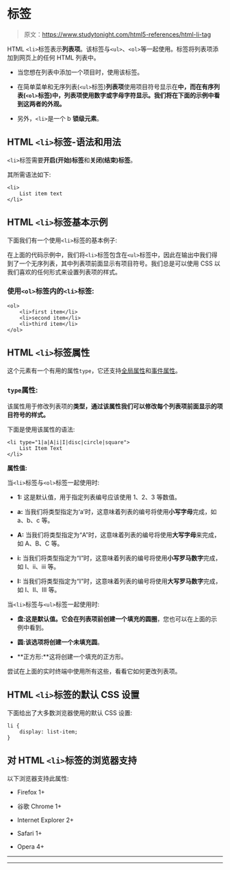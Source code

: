 # 标签

> 原文：<https://www.studytonight.com/html5-references/html-li-tag>

HTML `<li>`标签表示**列表项**。该标签与`<ul>`、`<ol>`等一起使用。标签将列表项添加到网页上的任何 HTML 列表中。

*   当您想在列表中添加一个项目时，使用该标签。

*   在简单菜单和无序列表(`<ul>`标签)**列表项**使用项目符号显示在**中，而在有序列表(`<ol>`标签)中，列表项使用数字或字母字符显示。我们将在下面的示例中看到这两者的外观。**

*   另外，`<li>`是一个 b **锁级元素**。

## HTML `<li>`标签-语法和用法

`<li>`标签需要**开启(开始)标签**和**关闭(结束)标签**。

其所需语法如下:

```
<li>
    List item text
</li> 
```

## HTML `<li>`标签基本示例

下面我们有一个使用`<li>`标签的基本例子:

在上面的代码示例中，我们将`<li>`标签包含在`<ul>`标签中，因此在输出中我们得到了一个无序列表，其中列表项前面显示有项目符号。我们总是可以使用 CSS 以我们喜欢的任何形式来设置列表项的样式。

### 使用`<ol>`标签内的`<li>`标签:

```
<ol>
    <li>first item</li>
    <li>second item</li>
    <li>third item</li>
</ol> 
```

## HTML `<li>`标签属性

这个元素有一个有用的属性`type`，它还支持[全局属性](https://www.studytonight.com/html5-references/html-global-attributes)和[事件属性](https://www.studytonight.com/html5-references/html-event-attributes)。

### `type`属性:

该属性用于修改列表项的**类型，通过该属性我们可以修改每个列表项前面显示的项目符号的样式。**

下面是使用该属性的语法:

```
<li type="1|a|A|i|I|disc|circle|square"> 
    List Item Text
</li>
```

**属性值:**

当`<li>`标签与`<ol>`标签一起使用时:

*   **1:** 这是默认值，用于指定列表编号应该使用 1、2、3 等数值。

*   **a:** 当我们将类型指定为‘a’时，这意味着列表的编号将使用**小写字母**完成，如 a、b、c 等。

*   **A:** 当我们将类型指定为“A”时，这意味着列表的编号将使用**大写字母**来完成，如 A、B、C 等。

*   **i:** 当我们将类型指定为“I”时，这意味着列表的编号将使用**小写罗马数字**完成，如 I、ii、iii 等。

*   **I:** 当我们将类型指定为“I”时，这意味着列表的编号将使用**大写罗马数字**完成，如 I、II、III 等。

当`<li>`标签与`<ul>`标签一起使用时:

*   **盘:**这是默认值。它会在列表项前创建一个**填充的圆圈**，您也可以在上面的示例中看到。

*   **圆:**该选项将创建一个**未填充圆**。

*   **正方形:**这将创建一个填充的正方形。

尝试在上面的实时终端中使用所有这些，看看它如何更改列表项。

## HTML `<li>`标签的默认 CSS 设置

下面给出了大多数浏览器使用的默认 CSS 设置:

```
li {
    display: list-item;
}
```

## 对 HTML `<li>`标签的浏览器支持

以下浏览器支持此属性:

*   Firefox 1+

*   谷歌 Chrome 1+

*   Internet Explorer 2+

*   Safari 1+

*   Opera 4+

* * *

* * *